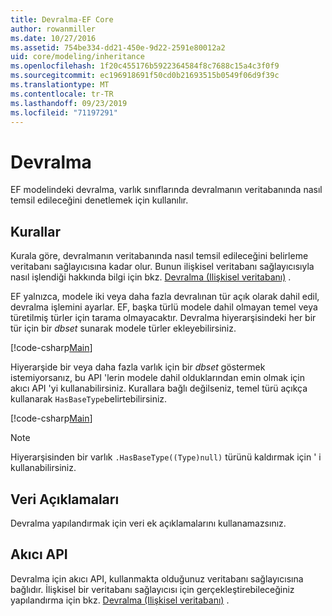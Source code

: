 ```yaml
---
title: Devralma-EF Core
author: rowanmiller
ms.date: 10/27/2016
ms.assetid: 754be334-dd21-450e-9d22-2591e80012a2
uid: core/modeling/inheritance
ms.openlocfilehash: 1f20c455176b5922364584f8c7688c15a4c3f0f9
ms.sourcegitcommit: ec196918691f50cd0b21693515b0549f06d9f39c
ms.translationtype: MT
ms.contentlocale: tr-TR
ms.lasthandoff: 09/23/2019
ms.locfileid: "71197291"
---
```

# <a name="inheritance"></a>Devralma

EF modelindeki devralma, varlık sınıflarında devralmanın veritabanında nasıl temsil edileceğini denetlemek için kullanılır.

## <a name="conventions"></a>Kurallar

Kurala göre, devralmanın veritabanında nasıl temsil edileceğini belirleme veritabanı sağlayıcısına kadar olur. Bunun ilişkisel veritabanı sağlayıcısıyla nasıl işlendiği hakkında bilgi için bkz. [Devralma (Ilişkisel veritabanı)](relational/inheritance.md) .

EF yalnızca, modele iki veya daha fazla devralınan tür açık olarak dahil edil, devralma işlemini ayarlar. EF, başka türlü modele dahil olmayan temel veya türetilmiş türler için tarama olmayacaktır. Devralma hiyerarşisindeki her bir tür için bir *dbset<TEntity>*  sunarak modele türler ekleyebilirsiniz.

[!code-csharp[Main](../../../samples/core/Modeling/Conventions/InheritanceDbSets.cs?highlight=3-4&name=Model)]

Hiyerarşide bir veya daha fazla varlık için bir *dbset<TEntity>*  göstermek istemiyorsanız, bu API 'lerin modele dahil olduklarından emin olmak için akıcı API 'yi kullanabilirsiniz.
Kurallara bağlı değilseniz, temel türü açıkça kullanarak `HasBaseType`belirtebilirsiniz.

[!code-csharp[Main](../../../samples/core/Modeling/Conventions/InheritanceModelBuilder.cs?highlight=7&name=Context)]

> [!NOTE]
> Hiyerarşisinden bir varlık `.HasBaseType((Type)null)` türünü kaldırmak için ' i kullanabilirsiniz.

## <a name="data-annotations"></a>Veri Açıklamaları

Devralma yapılandırmak için veri ek açıklamalarını kullanamazsınız.

## <a name="fluent-api"></a>Akıcı API

Devralma için akıcı API, kullanmakta olduğunuz veritabanı sağlayıcısına bağlıdır. İlişkisel bir veritabanı sağlayıcısı için gerçekleştirebileceğiniz yapılandırma için bkz. [Devralma (Ilişkisel veritabanı)](relational/inheritance.md) .
